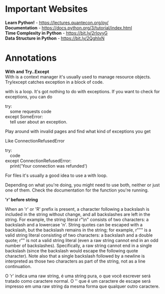 # Important Websites
<b>Learn Python!</b> - https://lectures.quantecon.org/py/<br/>
<b>Documentation</b> - https://docs.python.org/3/tutorial/index.html<br/>
<b>Time Complexity in Python</b> - https://bit.ly/2rlovyG<br />
<b>Data Structure in Python</b> - https://bit.ly/2QghIxN<br />

# Annotations

<b>With and Try..Except</b><br>
With is a context manager it's usually used to manage resource objects. Try/except catches exception in a block of code.<br>

with is a loop. It's got nothing to do with exceptions. If you want to check for exceptions, you can do

try:<br/>
&nbsp; &nbsp; some requests code<br/>
except SomeError:<br/>
&nbsp; &nbsp; tell user about an exception.<br/>


Play around with invalid pages and find what kind of exceptions you get<br>

Like ConnectionRefusedError<br>

try:<br/>
&nbsp; &nbsp; code<br/>
except ConnectionRefusedError:<br/>
&nbsp; &nbsp; print('Your connection was refunded')<br/>

For files it's usually a good idea to use a with loop.<br> 

Depending on what you're doing, you might need to use both, neither or just one of them. Check the documentation for the function you're running. <br>

<b>'r' before string</b><br>

When an 'r' or 'R' prefix is present, a character following a backslash is included in the string without change, and all backslashes are left in the string. For example, the string literal r"\n" consists of two characters: a backslash and a lowercase 'n'. String quotes can be escaped with a backslash, but the backslash remains in the string; for example, r"\"" is a valid string literal consisting of two characters: a backslash and a double quote; r"\" is not a valid string literal (even a raw string cannot end in an odd number of backslashes). Specifically, a raw string cannot end in a single backslash (since the backslash would escape the following quote character). Note also that a single backslash followed by a newline is interpreted as those two characters as part of the string, not as a line continuation.

O 'r' indica uma raw string, é uma string pura, o que você escrever será tratado como caractere normal. O '\' que é um caractere de escape será impresso em uma raw string da mesma forma que qualquer outro caractere.